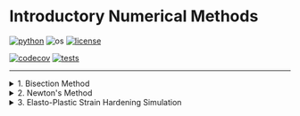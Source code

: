 # Introductory Numerical Methods

[![python](https://img.shields.io/badge/python-3.12-blue.svg)](https://www.python.org/)
![os](https://img.shields.io/badge/os-ubuntu%20|%20macos%20|%20windows-blue.svg)
[![license](https://img.shields.io/badge/license-MIT-green.svg)](https://github.com/sandialabs/sibl#license)

[![codecov](https://codecov.io/gh/Keenan-Wood/BU_ENGME700_KeenanWood_A1/graph/badge.svg?token=p5DMvJ6byO)](https://codecov.io/gh/Keenan-Wood/BU_ENGME700_KeenanWood_A1)
[![tests](https://github.com/Keenan-Wood/BU_ENGME700_KeenanWood_A1/actions/workflows/tests.yml/badge.svg)](https://github.com/Keenan-Wood/BU_ENGME700_KeenanWood_A1/actions)

---

<details>
    <summary>1. Bisection Method</summary>
    
# Bisection Method Implementation

</details>

<details>
    <summary>2. Newton's Method</summary>

# Newton's Method Implementation

### Table of Contents
* [Getting Started](#gs)
* [Newton Method Algorithm](#algo)
* [Conda environment, installation, and testing](#install)
* [Tutorial](#tutorial)
* [More Information](#more)

---

### Getting Started

To be written

---

### Newton Method Algorithm <a name="algo"></a>

**Newton's Method** is a numerical technique to find roots of a continuous function f(x) whose jacobian **$J$** is continuous. Given an initial point **$x_0$** and its resultant **$R(x_0) = f(x_0)$**, Newton's method generates a more accurate estimate of the zero of f, **$x_1 = x_0 - J(x_0)^{-1} R(x_0)$**. Iteration produces a sequence of positions which for most well-behaved functions converges quadtratically to a root of f.

**Advantages of Newton's Method**:
1. **Fast**: The method in most cases converges quadtratically.
2. **Efficient Evaluation**: Higher-order derivatives of f, which may be expensive to evaluate, do not need to be evaluated.
3. **Robustness**: It works well for a wide range of functions.

**Limitations of Newton's Method**:
1. **Non-convergence**: Certain combinations of functions and initial points can diverge or oscillate ad infinitum.
2. **Identifies single root**: If convergent, only one root of the function is identified; In particular, if f takes an N-dimensional input and outputs a P-dimensional vector, the zero set of f typically has dimension N-P.
3. **Function Continuity and Differentiability Required**: f and its jacobian must be continuous.
4. **Unbounded domain**: In its simplest implementation, Newton's method does not utilize information on domain bounds to improve convergence.

---

### Conda environment, install, and testing <a name="install"></a>

To install this package, please begin by setting up a conda environment and activating it. For example:
```bash
conda create --name newton-method-env python=3.12
conda activate newton-method-env
```

Navigate to the project directory (./NewtonMethod) and create an editable install of the code:
```bash
pip install -e .
```

Test that the code is working with pytest:
```bash
pytest -v --cov=newtonmethod --cov-report term-missing
```

If you are using VSCode to run this code, don't forget to set VSCode virtual environment to the newly-activated environment.

---

### Tutorial <a name="tutorial"></a>

#### **What Does the Function Do?**

The `NewtonMethod` class instantiates with:
- A symbolic expression, or array of expressions, **fun**
- A list of the symbolic variables, **vars_indep**
- A starting point (numpy array), **start_pt**
- The jacobian, as a matrix of symbolic expressions, **J**: Default **None**
- The solver tolerance (on the Residual) as a float, **tol**: Default **$10**-12$**
- The maximum number of iterations as an integer, **max_iter**: Default **$10**3$**

If no Jacobian is provided, it is calculated during initialization.

The created object has **.pt** and **.ptVal** properties, representing the current estimate of the zero's position, and the value of the residual, respectively.

Iterating over the initialized object until finished results in a final object which either converged, with the **.pt** attribute giving the position of the root, or failed to converge, in which case the number of iterations given by the property **.num_iter** will equal the property **.max_iter**.

---

### **Summary of Errors and Their Causes**

To be written

---

#### **Examples**

    x, y, z = sp.symbols('x y z')
    fun_expr = sp.Matrix([1 + x + y, x**2 - y**3 + z, x*y - z])
    fun_vars = [x, y, z]
    start_pt = np.array([1,1,1])
    newton = NewtonMethod(fun_expr, fun_vars, start_pt)
    subNewton = None
    for subNewton in newton:
        pass
    if not subNewton is None: 
        print("x=", subNewton.pt, ";", "# of iterations=", subNewton.num_iter)

   Output:
   x= [-2.32471796  1.32471796 -3.07959562] ; # of iterations= 12

---

### More information <a name="more"></a>
More information can be found here:
* https://en.wikipedia.org/wiki/Newton%27s_method

</details>

<details>
    <summary>3. Elasto-Plastic Strain Hardening Simulation</summary>

# Elasto-Plastic Strain Hardening Simulation

### Table of Contents
* [Elasto-Plastic Strain Hardening with Predictor-Corrector](#algo)
* [Conda environment, installation, and testing](#install)
* [Tutorial](#tutorial)
* [More Information](#more)

---

### Elasto-Plastic Strain Hardening with Predictor-Corrector <a name="algo"></a>

The **Predictor-Corrector** approach consists in using data to approximate a solution, and then using that same data to add a correcting term to the approximation to get a much better approximation. Its primary benefit is to reduce the memory and computation needed for large problems that would otherwise require the calculation of two potentially large and computationally-intensive sets of data to calculate a good approximation, instead of the one.

The elasto-plastic model considers materials to be elastic until they reach their yield stress, at which point plastic flow starts occuring. In conjuction with the isotropic hardening model, the material's yield surface expands under plastic loading, while in the kinematic hardening model, the yield surface remains the same size, but its center, defined by a *back-stress*, shifts in the direction of the applied load.

The module presented here establishes a *material* and an *ElastoPlastic* class. The *material* class holds the basic material properties (the elastic and plastic moduli, and the yield strength before loading), and the ElastoPlastic class generates an object on which a *stretch()* method can be calculate its stress and strain after applying a series of strain increments. Two parameters to the stretch function determine the hardening behavior - if either is set to 0 and the other to 1, then the material will harden either fully isotropically or kinematically. The values can be adjusted to calculate the results of mixed hardening.

Instead of checking if the difference of the stress and the yield stress is negative to see if the material is in the elastic regime, the *stretch()* method takes the *min()* of 0 and the difference, so that no branching is necessary (ie. the value being 0 instead of negative naturally calculates elastic behavior).

---

### To-Do
- Debug pytest's file-finding/system path issue (see errors section)
- Add matplotlib functionallity for easy data visualization
- Verify the results with commercial solvers
- Expand the tutorial examples with rich descriptions and examples of how small changes effect the results

---

### Conda environment, install, and testing <a name="install"></a>

To install this package, please begin by setting up a conda environment and activating it. For example:
```bash
conda create --name elastoplastic-env python=3.12
conda activate elastoplastic-env
```

Navigate to the project directory (the *ElastoPlastic* folder) and create an editable install of the code:
```bash
pip install -e .
```

Test that the code is working with pytest:
```bash
pytest -v --cov=elastoplastic --cov-report term-missing
```

If you are using VSCode to run this code, don't forget to set VSCode virtual environment to the newly-activated environment.

---

### Tutorial <a name="tutorial"></a>

#### **Class Structure**

The `Material` class instantiates with:
- A name, as a string
- The elastic modulus, as a float
- The plastic modulus, as a float
- The yield strength, as a float

*Note*: Units are not currently supported - convert all values to consistent units for accurate results.

The `ElastoPlastic` class instantiates with:
- A material (defined above)
- The current strain, as a float
- The current stress, as a float
- The current back stress, as a float

Once instantiated, an ElastoPlastic object can be acted upon with the **stretch()** function, with arguments:
- The strain increments to apply, as a numpy array
- A scaling parameter relating to the isotropic hardening (0 for none, 1 for full)
- A scaling parameter relating to the kinematic hardening (0 for none, 1 for full)

---

### **Summary of Errors and Their Causes**

Known issue: pytest does not recognize elastoplastic module (likely system path/reference issue)

---

#### **Examples**

##### Steel - Isotropic Hardening
    steel = material('steel', 210, 2.10, 0.250)
    isotropic_steel = ElastoPlastic(steel, 0, 0)
    set_strain = np.array([.01, .01, .01, -.03, .05, -.08, .1, -.7])
    isotropic_steel.stretch(set_strain, 1, 0)

##### Aluminum - Kinematic Hardening
    alum = material('aluminum', 70, 0.07, 0.095)
    kinematic_alum = ElastoPlastic(alum, 0, 0)
    set_strain = np.array([.01, .01, .01, -.03, .05, -.08, .1, -.7])
    kinematic_alum.stretch(set_strain, 1, 0)

##### Copper - Isotropic and Kinematic Hardening
    copper = material('copper', 117, 1.17, 0.070)
    elastoplastic_copper = ElastoPlastic(steel, 0, 0)
    set_strain = np.array([.01, .01, .01, -.03, .05, -.08, .1, -.7])
    elastoplastic_copper.stretch(set_strain, 1, 1)

##### Pre-strained Nylon - Isotropic Hardening
    nylon = material('nylon6', 3, 0.003, 0.045)
    isotropic_nylon = ElastoPlastic(nylon, .3, 0)
    set_strain = np.array([.01, .01, .01, -.03, .05, -.08, .1, -.7])
    isotropic_nylon.stretch(set_strain, 1, 0)

##### Silicon-Carbide - Kinematic Hardening with Back Stress
    silicon_carbide = material('silicon_carbide', 450, 4.50, 3.440)
    kinematic_carbide = ElastoPlastic(silicon_carbide, .3, 100)
    set_strain = np.array([.01, .01, .01, -.03, .05, -.08, .1, -.7])
    kinematic_carbide.stretch(set_strain, 0, 1)

---

### More information <a name="more"></a>
More information can be found here:
* https://innovationspace.ansys.com/courses/wp-content/uploads/sites/5/2020/12/Lesson-3-Hardening-of-Plasticity.pdf

</details>